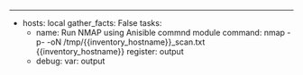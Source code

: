 ---
- hosts: local
  gather_facts: False
  tasks:
    - name: Run NMAP using Anisible commnd module
      command: nmap -p- -oN /tmp/{{inventory_hostname}}_scan.txt {{inventory_hostname}}
      register: output
    - debug:
        var: output
